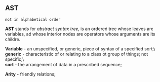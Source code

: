 ## AST

`not in alphabetical order`

**AST** stands for _abstract syntax tree_, is an ordered tree whose leaves are variables, ad whose interior nodes are operators whose arguments are its childre. 

**Variable** - an unspecified, or generic, piece of syntax of a specified sort;\   
  **generic** - characteristic of or relating to a class ot group of things; not specific;\  
  **sort** - the arrangement of data in a prescribed sequence;   

**Arity** - friendly relations; 
